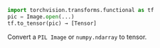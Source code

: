 ```python
import torchvision.transforms.functional as tf
pic = Image.open(...)
tf.to_tensor(pic) → [Tensor]
```
Convert a `PIL Image` or `numpy.ndarray` to tensor.

